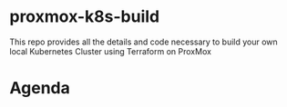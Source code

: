 # proxmox-k8s-build

This repo provides all the details and code necessary to build your own local Kubernetes Cluster using Terraform on ProxMox

# Agenda
